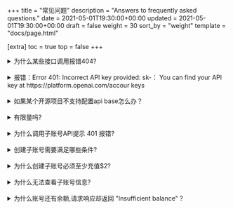 +++
title = "常见问题"
description = "Answers to frequently asked questions."
date = 2021-05-01T19:30:00+00:00
updated = 2021-05-01T19:30:00+00:00
draft = false
weight = 30
sort_by = "weight"
template = "docs/page.html"

[extra]
toc = true
top = false
+++

<details>
<summary>为什么某些接口调用报错404?</summary>
你域名可能配错了，请检查api_base配置是否正确，很多库（比如langchain）在配置api_base时，需要加上/v1的接口后缀，而不是直接一个域名，示例https://api.proxyxai.com/v1
</details>
<br/>

<details>
<summary>报错：Error 401: Incorrect APl key provided: sk-： You can find your APl key at https://platform.openai.com/accour keys</summary>
这是因为你没有配置请求的API接入地址为我们提供的地址，平台工作的原理就是代理API请求，因此你必须配置我们平台提供的API Base和API Key，将API改为https://api.proxyxai.com + sk-Xvsxxxx 即可
</details>
<br/>

<details>
<summary>如果某个开源项目不支持配置api base怎么办？</summary>
找到项目源码,将里面的API连接地址从 api.openai.com 改成 api.proxyxai.com 即可
</details>
<br/>

<details>
<summary>有限量吗?</summary>
可在余额查询 [usage.proxyxai.com](https://usage.proxyxai.com) 获得 RPM 数据
</details>
<br/>

<details>
<summary>为什么调用子账号API提示 401 报错?</summary>
为了成功调用系统子账号API，您的账号余额需要保持大于$20。只有当账号余额满足这一最低要求时，您才能获得相应的调用权限。请确保您的账号资金充足，以避免此类授权问题。
</details>
<br/>

<details>
<summary>创建子账号需要满足哪些条件?</summary>
创建子账号需要满足两个主要条件.首先,您的父账号余额需要保持大于$20,其次,新创建的子账号需要进行至少$2的初始充值.这些规定主要是为了防止子账号的滥用.值得注意的是,在愚公代理系统中,每个账号都是独立存在的.只要子账号的余额超过$20,它就可以创建自己的子账号.
</details>
<br/>

<details>
<summary>为什么创建子账号必须至少充值$2?</summary>
更多的是出于业务安全角度的考虑,因为系统自身为了避免资损,在余额小于$1的情况下就禁止调用了,而如何没有最小充值额度的限制,系统就可能因为恶意调用出现无限多余额为$0的无效用户
</details>
<br/>

<details>
<summary>为什么无法查看子账号信息?</summary>
请确认父账号的余额是否已降至不足$20.根据系统设定,要进行子账号相关的API操作,父账号中必须保持大于$20的余额.
</details>
<br/>

<details>
<summary>为什么账号还有余额,请求响应却返回 "Insufficient balance" ?</summary>
为防止资损,系统设定余额小于$1额度的时候,禁止调用
</details>
<br/>
